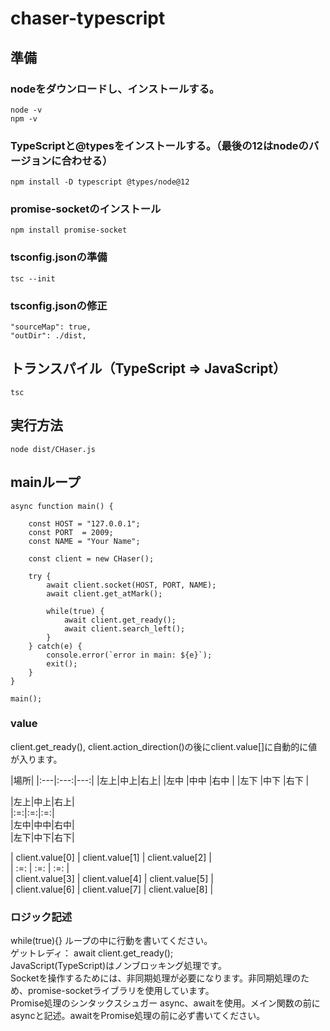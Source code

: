 # chaser-typescript

## 準備

### nodeをダウンロードし、インストールする。  
```
node -v
npm -v
```

### TypeScriptと@typesをインストールする。（最後の12はnodeのバージョンに合わせる）
```
npm install -D typescript @types/node@12
```

### promise-socketのインストール
```
npm install promise-socket
```

### tsconfig.jsonの準備
```
tsc --init
```

### tsconfig.jsonの修正
```
"sourceMap": true,
"outDir": ./dist,
```

## トランスパイル（TypeScript => JavaScript）
```
tsc
```


## 実行方法
```
node dist/CHaser.js
```

## mainループ
```TypeScript:main()
async function main() {

    const HOST = "127.0.0.1";
    const PORT  = 2009;
    const NAME = "Your Name";
    
    const client = new CHaser();
    
    try {
        await client.socket(HOST, PORT, NAME);
        await client.get_atMark();

        while(true) {
            await client.get_ready();
            await client.search_left();
        }
    } catch(e) {
        console.error(`error in main: ${e}`);
        exit();
    }
}

main();
```

### value
client.get_ready(), client.action_direction()の後にclient.value[]に自動的に値が入ります。  


|場所|
|:---|:---:|---:|
|左上|中上|右上|
|左中 |中中 |右中 |
|左下 |中下 |右下 |

|左上|中上|右上|  
|:=:|:=:|:=:|  
|左中|中中|右中|  
|左下|中下|右下|  
  

| client.value[0] | client.value[1] | client.value[2] |  
| :=: | :=: | :=: |  
| client.value[3] | client.value[4] | client.value[5] |  
| client.value[6] | client.value[7] | client.value[8] |  
  
### ロジック記述
while(true){} ループの中に行動を書いてください。  
ゲットレディ： await client.get_ready();  
JavaScript(TypeScript)はノンブロッキング処理です。  
Socketを操作するためには、非同期処理が必要になります。非同期処理のため、promise-socketライブラリを使用しています。  
Promise処理のシンタックスシュガー async、awaitを使用。メイン関数の前にasyncと記述。awaitをPromise処理の前に必ず書いてください。  
